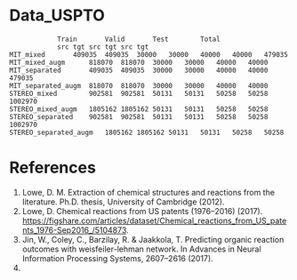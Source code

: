 # Data_USPTO
				Train		Valid		Test		Total	
				src	tgt	src	tgt	src	tgt
	MIT_mixed		409035	409035	30000	30000	40000	40000	479035
	MIT_mixed_augm		818070	818070	30000	30000	40000	40000
	MIT_separated		409035	409035	30000	30000	40000	40000	479035
	MIT_separated_augm	818070	818070	30000	30000	40000	40000
	STEREO_mixed		902581	902581	50131	50131	50258	50258	1002970
	STEREO_mixed_augm	1805162	1805162	50131	50131	50258	50258
	STEREO_separated	902581	902581	50131	50131	50258	50258	1002970
	STEREO_separated_augm	1805162	1805162	50131	50131	50258	50258

# References
  1. Lowe, D. M. Extraction of chemical structures and reactions from the literature. Ph.D. thesis, University of Cambridge (2012).
  2. Lowe, D. Chemical reactions from US patents (1976–2016) (2017). https://figshare.com/articles/dataset/Chemical_reactions_from_US_patents_1976-Sep2016_/5104873.
  3. Jin, W., Coley, C., Barzilay, R. & Jaakkola, T. Predicting organic reaction outcomes with weisfeiler-lehman network. In Advances in Neural Information Processing Systems, 2607–2616 (2017).
  4. 
